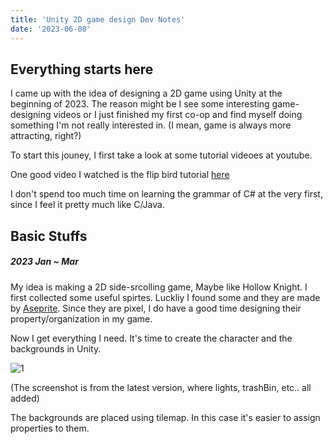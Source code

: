 ```yaml
---
title: 'Unity 2D game design Dev Notes'
date: '2023-06-08'
---
```


## Everything starts here
I came up with the idea of designing a 2D game using Unity at the beginning of 2023. The reason might be I see some interesting game-designing videos or I just finished my first co-op and find myself doing something I'm not really interested in. (I mean, game is always more attracting, right?)

To start this jouney, I first take a look at some tutorial videoes at youtube. 

One good video I watched is the flip bird tutorial [here](https://www.youtube.com/watch?v=XtQMytORBmM)

I don't spend too much time on learning the grammar of C# at the very first, since I feel it pretty much like C/Java.

## Basic Stuffs
##### 2023 Jan ~ Mar

My idea is making a 2D side-srcolling game, Maybe like Hollow Knight. I first collected some useful spirtes. Luckliy I found some and they are made by [Aseprite](https://www.aseprite.org/). Since they are pixel, I do have a good time designing their property/organization in my game.

Now I get everything I need. It's time to create the character and the backgrounds in Unity. 

![1](/images/Unity2DGame/1.png)

(The screenshot is from the latest version, where lights, trashBin, etc.. all added)

The backgrounds are placed using tilemap. In this case it's easier to assign properties to them.

